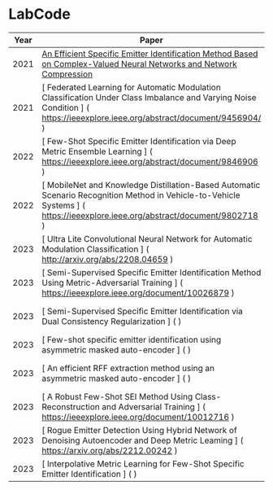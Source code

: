 # LabCode
|Year|Paper|Code|
|  ----  | ----  | ----  |
|	2021	|	[An Efficient Specific Emitter Identification Method Based on Complex-Valued Neural Networks and Network Compression](https://ieeexplore.ieee.org/abstract/document/9448105)	|	SlimSEI	]	(	https://github.com/BeechburgPieStar/SlimSEI	)	|
|	2021	|	[	Federated Learning for Automatic Modulation Classification Under Class Imbalance and Varying Noise Condition	]	(	https://ieeexplore.ieee.org/abstract/document/9456904/	)	|	FLAMC	]	(	https://github.com/BeechburgPieStar/FLAMC	)	|
|	2022	|	[	Few-Shot Specific Emitter Identification via Deep Metric Ensemble Learning	]	(	https://ieeexplore.ieee.org/abstract/document/9846906	)	|	FS-SEI	]	(	https://github.com/BeechburgPieStar/FS-SEI	)	|
|	2022	|	[	MobileNet and Knowledge Distillation-Based Automatic Scenario Recognition Method in Vehicle-to-Vehicle Systems	]	(	https://ieeexplore.ieee.org/abstract/document/9802718	)	|	V2V-Dataset	]	(	https://github.com/BeechburgPieStar/V2V-Dataset-for-Scenario-Identification	)	|
|	2023	|	[	Ultra Lite Convolutional Neural Network for Automatic Modulation Classification	]	(	http://arxiv.org/abs/2208.04659	)	|	ULCNN	]	(	https://github.com/BeechburgPieStar/ULCNN	)	|
|	2023	|	[	Semi-Supervised Specific Emitter Identification Method Using Metric-Adversarial Training	]	(	https://ieeexplore.ieee.org/document/10026879	)	|	MAT-based-SS-SEI	]	(	https://github.com/lovelymimola/MAT-based-SS-SEI	)	|
|	2023	|	[	Semi-Supervised Specific Emitter Identification via Dual Consistency Regularization	]	(		)	|	DCR-Based-SemiSEI	]	(	https://github.com/lovelymimola/DCR-Based-SemiSEI	)	|
|	2023	|	[	Few-shot specific emitter identification using asymmetric masked auto-encoder	]	(		)	|	A-Method	]	(	https://github.com/YZS666/A-Method-for-Solving-the-FS-SEI-Problem	)	|
|	2023	|	[	An efficient RFF extraction method using an asymmetric masked auto-encoder	]	(		)	|	AnEfficient-RFF-Extraction-Method	]	(	https://github.com/YZS666/AnEfficient-RFF-Extraction-Method	)	|
|	2023	|	[	A Robust Few-Shot SEI Method Using Class-Reconstruction and Adversarial Training	]	(	https://ieeexplore.ieee.org/document/10012716	)	|	CRCN-AT	]	(	https://github.com/LIUC-000/CRCN-AT	)	|
|	2023	|	[	Rogue Emitter Detection Using Hybrid Network of Denoising Autoencoder and Deep Metric Leaming	]	(	https://arxiv.org/abs/2212.00242	)	|	DMNet	]	(	https://github.com/yzybeibei/DMNet	)	|
|	2023	|	[	Interpolative Metric Learning for Few-Shot Specific Emitter Identification	]	(		)	|		]	(		)	|
